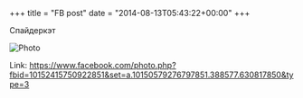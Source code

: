 +++
title = "FB post"
date = "2014-08-13T05:43:22+00:00"
+++

Спайдеркэт

![Photo](https://scontent.xx.fbcdn.net/v/t1.0-0/p130x130/10599316_10152415750922851_7711042658587097338_n.jpg?oh=c38393635d581f9d87f41b3136dd0f99&oe=59A52899)


Link: https://www.facebook.com/photo.php?fbid=10152415750922851&set=a.10150579276797851.388577.630817850&type=3
